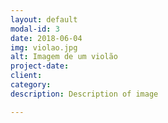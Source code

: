 ```yaml
---
layout: default
modal-id: 3
date: 2018-06-04
img: violao.jpg
alt: Imagem de um violão
project-date:
client: 
category:
description: Description of image

---
```

